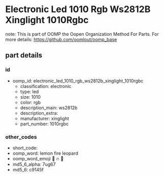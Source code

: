 # Electronic Led 1010 Rgb Ws2812B Xinglight 1010Rgbc  

note: This is part of OOMP the Oopen Organization Method For Parts. For more details: https://github.com/oomlout/oomp_base

##  part details





### id
* oomp_id: electronic_led_1010_rgb_ws2812b_xinglight_1010rgbc
  * classification: electronic
  * type: led
  * size: 1010
  * color: rgb
  * description_main: ws2812b
  * description_extra: 
  * manufacturer: xinglight
  * part_number: 1010rgbc

### other_codes
* short_code: 
* oomp_word: lemon fire leopard
* oomp_word_emoji :lemon: :fire: :leopard:
* md5_6_alpha: 7ug67
* md5_6: c9145f